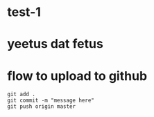 # test-1
# yeetus dat fetus
# flow to upload to github

```
git add .
git commit -m "message here"
git push origin master
```